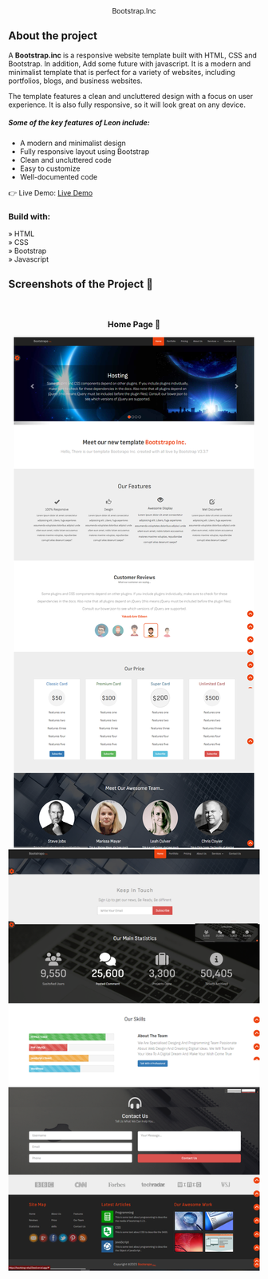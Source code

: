 <div align='center'>Bootstrap.Inc</div>

<h2>About the project</h2>

  <p>A <b>Bootstrap.inc</b> is a responsive website template built with HTML, CSS and Bootstrap. In addition, Add some future with javascript. It is a modern and minimalist template that is perfect for a variety of websites, including portfolios, blogs, and business websites.

The template features a clean and uncluttered design with a focus on user experience. It is also fully responsive, so it will look great on any device.

<h5>Some of the key features of Leon include:</h5>
<ul>
  <li>A modern and minimalist design</li>
  <li>Fully responsive layout using Bootstrap</li>
  <li>Clean and uncluttered code</li>
  <li>Easy to customize</li>
  <li>Well-documented code</li>
</ul>
</p>

👉 Live Demo: <a href='bootstrap-elsa33eed.vercel.app/' target="_blank">Live Demo</a>

<h3>Build with:</h3>

» HTML <br>
» CSS <br>
» Bootstrap <br>
» Javascript

<h2>Screenshots of the Project 📸</h2>
<br>
<h3 align='center'>Home Page 🏡</h3>

<div align='center'>
<img src='./images/Home-page1.png'/>
</div>
<div align='center'>
<img src='./images/Home-page2.png'/>
</div>
